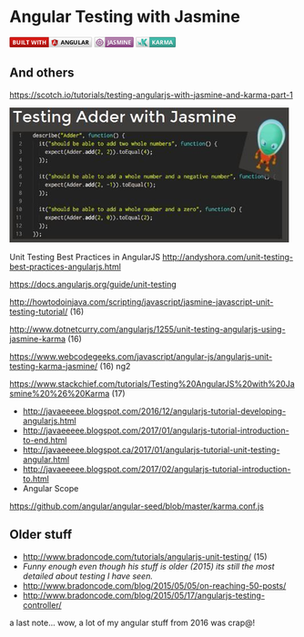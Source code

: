 
# Angular Testing with Jasmine #
![](https://github.com/gokemon/tuts-plus/blob/master/images/builtWith/angular-long.png) ![](https://github.com/gokemon/tuts-plus/blob/master/images/builtWith/jasmine-short.png) ![](https://github.com/gokemon/tuts-plus/blob/master/images/builtWith/karma-short.png)

## And others ##
https://scotch.io/tutorials/testing-angularjs-with-jasmine-and-karma-part-1

![JasmineTesting](https://github.com/gokemon/tuts-plus/blob/master/images/TestingAdder-with-Jasmine.jpeg) 


Unit Testing Best Practices in AngularJS
http://andyshora.com/unit-testing-best-practices-angularjs.html

https://docs.angularjs.org/guide/unit-testing


http://howtodoinjava.com/scripting/javascript/jasmine-javascript-unit-testing-tutorial/  (16)


http://www.dotnetcurry.com/angularjs/1255/unit-testing-angularjs-using-jasmine-karma   (16)

https://www.webcodegeeks.com/javascript/angular-js/angularjs-unit-testing-karma-jasmine/  (16) ng2

https://www.stackchief.com/tutorials/Testing%20AngularJS%20with%20Jasmine%20%26%20Karma (17)


- http://javaeeeee.blogspot.com/2016/12/angularjs-tutorial-developing-angularjs.html
- http://javaeeeee.blogspot.com/2017/01/angularjs-tutorial-introduction-to-end.html
- http://javaeeeee.blogspot.ca/2017/01/angularjs-tutorial-unit-testing-angular.html
- http://javaeeeee.blogspot.com/2017/02/angularjs-tutorial-introduction-to.html
- Angular Scope

https://github.com/angular/angular-seed/blob/master/karma.conf.js

## Older stuff ##

- http://www.bradoncode.com/tutorials/angularjs-unit-testing/ (15)
- *Funny enough even though his stuff is older (2015) its still the most detailed about testing I have seen.*
- http://www.bradoncode.com/blog/2015/05/05/on-reaching-50-posts/
- http://www.bradoncode.com/blog/2015/05/17/angularjs-testing-controller/

a last note... wow, a lot of my angular stuff from 2016 was crap@!



